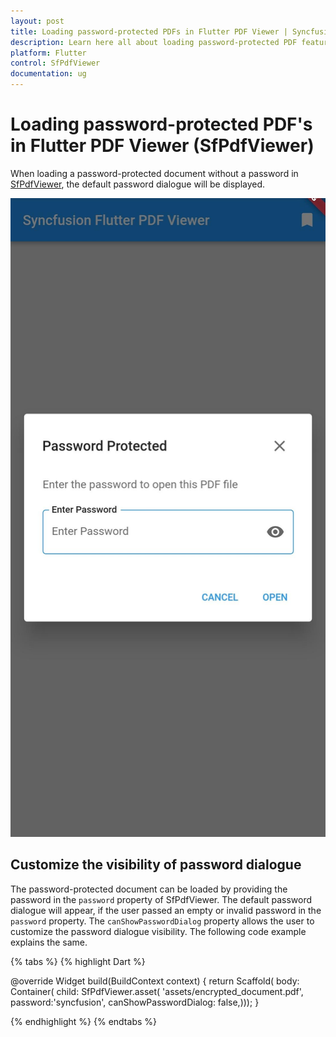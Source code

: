 ```yaml
---
layout: post
title: Loading password-protected PDFs in Flutter PDF Viewer | Syncfusion
description: Learn here all about loading password-protected PDF feature of Syncfusion Flutter PDF Viewer (SfPdfViewer) widget and more.
platform: Flutter
control: SfPdfViewer
documentation: ug
---
```


# Loading password-protected PDF's in Flutter PDF Viewer (SfPdfViewer)

When loading a password-protected document without a password in [SfPdfViewer](https://pub.dev/documentation/syncfusion_flutter_pdfviewer/latest/pdfviewer/SfPdfViewer-class.html), the default password dialogue will be displayed.

![Password dialog](images/password-dialog.png)

## Customize the visibility of password dialogue

The password-protected document can be loaded by providing the password in the `password` property of SfPdfViewer. The default password dialogue will appear, if the user passed an empty or invalid password in the `password` property. 
The `canShowPasswordDialog` property allows the user to customize the password dialogue visibility. The following code example explains the same.

{% tabs %}
{% highlight Dart %}

@override
Widget build(BuildContext context) {
  return Scaffold(
      body: Container(
          child: SfPdfViewer.asset(
              'assets/encrypted_document.pdf',
            password:'syncfusion',
            canShowPasswordDialog: false,)));
}

{% endhighlight %}
{% endtabs %}